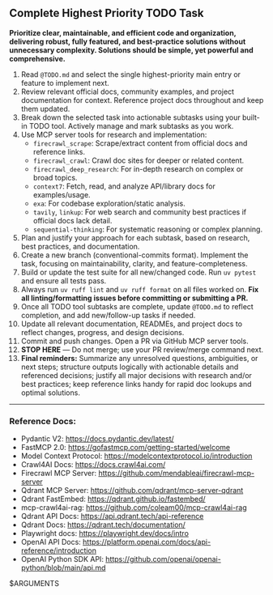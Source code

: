 ## Complete Highest Priority TODO Task

**Prioritize clear, maintainable, and efficient code and organization, delivering robust, fully featured, and best-practice solutions without unnecessary complexity. Solutions should be simple, yet powerful and comprehensive.**

1. Read `@TODO.md` and select the single highest-priority main entry or feature to implement next.
2. Review relevant official docs, community examples, and project documentation for context. Reference project docs throughout and keep them updated.
3. Break down the selected task into actionable subtasks using your built-in TODO tool. Actively manage and mark subtasks as you work.
4. Use MCP server tools for research and implementation:
   - `firecrawl_scrape`: Scrape/extract content from official docs and reference links.
   - `firecrawl_crawl`: Crawl doc sites for deeper or related content.
   - `firecrawl_deep_research`: For in-depth research on complex or broad topics.
   - `context7`: Fetch, read, and analyze API/library docs for examples/usage.
   - `exa`: For codebase exploration/static analysis.
   - `tavily`, `linkup`: For web search and community best practices if official docs lack detail.
   - `sequential-thinking`: For systematic reasoning or complex planning.
5. Plan and justify your approach for each subtask, based on research, best practices, and documentation.
6. Create a new branch (conventional-commits format). Implement the task, focusing on maintainability, clarity, and feature-completeness.
7. Build or update the test suite for all new/changed code. Run `uv pytest` and ensure all tests pass.
8. Always run `uv ruff lint` and `uv ruff format` on all files worked on. **Fix all linting/formatting issues before committing or submitting a PR.**
9. Once all TODO tool subtasks are complete, update `@TODO.md` to reflect completion, and add new/follow-up tasks if needed.
10. Update all relevant documentation, READMEs, and project docs to reflect changes, progress, and design decisions.
11. Commit and push changes. Open a PR via GitHub MCP server tools.
12. **STOP HERE** — Do not merge; use your PR review/merge command next.
13. **Final reminders:** Summarize any unresolved questions, ambiguities, or next steps; structure outputs logically with actionable details and referenced decisions; justify all major decisions with research and/or best practices; keep reference links handy for rapid doc lookups and optimal solutions.

---
### Reference Docs:
- Pydantic V2: https://docs.pydantic.dev/latest/
- FastMCP 2.0: https://gofastmcp.com/getting-started/welcome
- Model Context Protocol: https://modelcontextprotocol.io/introduction
- Crawl4AI Docs: https://docs.crawl4ai.com/
- Firecrawl MCP Server: https://github.com/mendableai/firecrawl-mcp-server
- Qdrant MCP Server: https://github.com/qdrant/mcp-server-qdrant
- Qdrant FastEmbed: https://qdrant.github.io/fastembed/
- mcp-crawl4ai-rag: https://github.com/coleam00/mcp-crawl4ai-rag
- Qdrant API Docs: https://api.qdrant.tech/api-reference
- Qdrant Docs: https://qdrant.tech/documentation/
- Playwright docs: https://playwright.dev/docs/intro
- OpenAI API Docs: https://platform.openai.com/docs/api-reference/introduction
- OpenAI Python SDK API: https://github.com/openai/openai-python/blob/main/api.md


$ARGUMENTS

